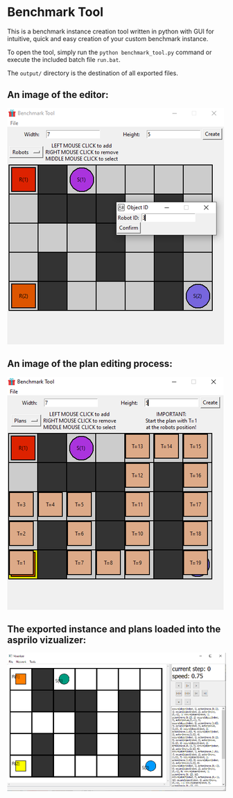 # Benchmark Tool

This is a benchmark instance creation tool written in python with GUI for intuitive, quick and easy creation of your custom benchmark instance.

To open the tool, simply run the `python benchmark_tool.py` command or execute the included batch file `run.bat`.

The `output/` directory is the destination of all exported files.

## An image of the editor:

![Editor](images/instance_editor.PNG "Editor")

## An image of the plan editing process:

![Editor](images/plan_editor.PNG "Editor")

## The exported instance and plans loaded into the asprilo vizualizer:

![Vizualizer](images/vizualizer.PNG "Vizualizer")
